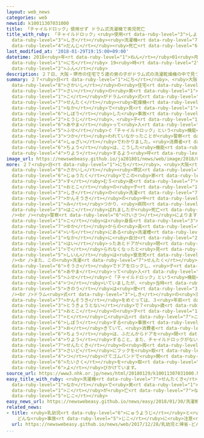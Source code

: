 ```yaml
---
layout: web_news
categories: web
newsid: k10011307031000
title: 「チャイルドロック」使用せず ドラム式洗濯機で男児死亡
title_with_ruby: 「チャイルドロック」<ruby>使用<rt data-ruby-level="3">しよう</rt></ruby>せず ドラム<ruby>式<rt
  data-ruby-level="3">しき</rt></ruby><ruby>洗濯機<rt data-ruby-level="7">せんたくき</rt></ruby>で<ruby>男児<rt
  data-ruby-level="4">だんじ</rt></ruby><ruby>死亡<rt data-ruby-level="6">しぼう</rt></ruby>
last_modified_at: '2018-01-29T19:15:00+09:00'
datetime: 2018<ruby>年<rt data-ruby-level="1">ねん</rt></ruby>01<ruby>月<rt data-ruby-level="1">がつ</rt></ruby>29<ruby>日<rt
  data-ruby-level="1">にち</rt></ruby> 19<ruby>時<rt data-ruby-level="2">じ</rt></ruby>15<ruby>分<rt
  data-ruby-level="2">ふん</rt></ruby>
description: ２７日、大阪・堺市の住宅で５歳の男の子がドラム式の洗濯乾燥機の中で見つかり死亡した事故で、当時、子どもが誤って入るのを防ぐ「チャイルドロック」という機能が使われていなかったことが警察への取材でわかりました。消費者庁は、こうした機能を利用するよう呼びかけています。
summary: ２７<ruby>日<rt data-ruby-level="1">にち</rt></ruby>、<ruby>大阪<rt data-ruby-level="8">おおさか</rt></ruby>・<ruby>堺市<rt
  data-ruby-level="8">さかいし</rt></ruby>の<ruby>住宅<rt data-ruby-level="6">じゅうたく</rt></ruby>で５<ruby>歳<rt
  data-ruby-level="7">さい</rt></ruby>の<ruby>男<rt data-ruby-level="1">おとこ</rt></ruby>の<ruby>子<rt
  data-ruby-level="1">こ</rt></ruby>がドラム<ruby>式<rt data-ruby-level="3">しき</rt></ruby>の<ruby>洗濯<rt
  data-ruby-level="7">せんたく</rt></ruby><ruby>乾燥機<rt data-ruby-level="7">かんそうき</rt></ruby>の<ruby>中<rt
  data-ruby-level="1">なか</rt></ruby>で<ruby>見<rt data-ruby-level="1">み</rt></ruby>つかり<ruby>死亡<rt
  data-ruby-level="6">しぼう</rt></ruby>した<ruby>事故<rt data-ruby-level="5">じこ</rt></ruby>で、<ruby>当時<rt
  data-ruby-level="2">とうじ</rt></ruby>、<ruby>子<rt data-ruby-level="1">こ</rt></ruby>どもが<ruby>誤<rt
  data-ruby-level="6">あやま</rt></ruby>って<ruby>入<rt data-ruby-level="1">はい</rt></ruby>るのを<ruby>防<rt
  data-ruby-level="5">ふせ</rt></ruby>ぐ「チャイルドロック」という<ruby>機能<rt data-ruby-level="5">きのう</rt></ruby>が<ruby>使<rt
  data-ruby-level="3">つか</rt></ruby>われていなかったことが<ruby>警察<rt data-ruby-level="6">けいさつ</rt></ruby>への<ruby>取材<rt
  data-ruby-level="4">しゅざい</rt></ruby>でわかりました。<ruby>消費者<rt data-ruby-level="4">しょうひしゃ</rt></ruby><ruby>庁<rt
  data-ruby-level="6">ちょう</rt></ruby>は、こうした<ruby>機能<rt data-ruby-level="5">きのう</rt></ruby>を<ruby>利用<rt
  data-ruby-level="4">りよう</rt></ruby>するよう<ruby>呼<rt data-ruby-level="6">よ</rt></ruby>びかけています。
image_url: https://newswebeasy.github.io/ja201801/news/web/image/2018/01/29/K10011307031_1801291755_1801291836_01_02.jpg
more: ２７<ruby>日<rt data-ruby-level="1">にち</rt></ruby>、<ruby>大阪<rt data-ruby-level="8">おおさか</rt></ruby>・<ruby>堺市<rt
  data-ruby-level="8">さかいし</rt></ruby><ruby>堺区<rt data-ruby-level="8">さかいく</rt></ruby>の<ruby>住宅<rt
  data-ruby-level="6">じゅうたく</rt></ruby>でこの<ruby>家<rt data-ruby-level="2">いえ</rt></ruby>に<ruby>住<rt
  data-ruby-level="3">す</rt></ruby>む５<ruby>歳<rt data-ruby-level="7">さい</rt></ruby>の<ruby>男<rt
  data-ruby-level="1">おとこ</rt></ruby>の<ruby>子<rt data-ruby-level="1">こ</rt></ruby>がドラム<ruby>式<rt
  data-ruby-level="3">しき</rt></ruby>の<ruby>洗濯<rt data-ruby-level="7">せんたく</rt></ruby><ruby>乾燥機<rt
  data-ruby-level="7">かんそうき</rt></ruby>の<ruby>中<rt data-ruby-level="1">なか</rt></ruby>でぐったりしているのが<ruby>見<rt
  data-ruby-level="1">み</rt></ruby>つかり、<ruby>病院<rt data-ruby-level="3">びょういん</rt></ruby>に<ruby>運<rt
  data-ruby-level="3">はこ</rt></ruby>ばれましたが<ruby>死亡<rt data-ruby-level="6">しぼう</rt></ruby>しました。<br
  /><br /><ruby>警察<rt data-ruby-level="6">けいさつ</rt></ruby>によりますと、<ruby>男<rt data-ruby-level="1">おとこ</rt></ruby>の<ruby>子<rt
  data-ruby-level="1">こ</rt></ruby>は<ruby>身長<rt data-ruby-level="3">しんちょう</rt></ruby>がおよそ１メートル２０センチで、<ruby>床<rt
  data-ruby-level="7">ゆか</rt></ruby>からの<ruby>高<rt data-ruby-level="2">たか</rt></ruby>さが４０センチの<ruby>位置<rt
  data-ruby-level="4">いち</rt></ruby>にある<ruby>洗濯槽<rt data-ruby-level="7">せんたくそう</rt></ruby>の<ruby>中<rt
  data-ruby-level="1">なか</rt></ruby>に<ruby>自分<rt data-ruby-level="2">じぶん</rt></ruby>で<ruby>入<rt
  data-ruby-level="1">はい</rt></ruby>ったあとドアが<ruby>閉<rt data-ruby-level="6">し</rt></ruby>まって<ruby>出<rt
  data-ruby-level="1">で</rt></ruby>られなくなったと<ruby>見<rt data-ruby-level="1">み</rt></ruby>られ、<ruby>死因<rt
  data-ruby-level="5">しいん</rt></ruby>は<ruby>窒息死<rt data-ruby-level="7">ちっそくし</rt></ruby>だったということです。<br
  /><br />また、この<ruby>洗濯<rt data-ruby-level="7">せんたく</rt></ruby><ruby>乾燥機<rt data-ruby-level="7">かんそうき</rt></ruby>にはボタン<ruby>操作<rt
  data-ruby-level="6">そうさ</rt></ruby>でドアをロックし、<ruby>子<rt data-ruby-level="1">こ</rt></ruby>どもが<ruby>誤<rt
  data-ruby-level="6">あやま</rt></ruby>って<ruby>入<rt data-ruby-level="1">はい</rt></ruby>るのを<ruby>防<rt
  data-ruby-level="5">ふせ</rt></ruby>ぐ「チャイルドロック」という<ruby>機能<rt data-ruby-level="5">きのう</rt></ruby>が<ruby>付<rt
  data-ruby-level="4">つ</rt></ruby>いていましたが、<ruby>当時<rt data-ruby-level="2">とうじ</rt></ruby>、この<ruby>機能<rt
  data-ruby-level="5">きのう</rt></ruby>は<ruby>使<rt data-ruby-level="3">つか</rt></ruby>われていなかったということです。<br
  /><br />ドラム<ruby>式<rt data-ruby-level="3">しき</rt></ruby>の<ruby>洗濯<rt data-ruby-level="7">せんたく</rt></ruby><ruby>乾燥機<rt
  data-ruby-level="7">かんそうき</rt></ruby>をめぐっては、３<ruby>年前<rt data-ruby-level="2">ねんまえ</rt></ruby>にも<ruby>東京都内<rt
  data-ruby-level="3">とうきょうとない</rt></ruby>で７<ruby>歳<rt data-ruby-level="7">さい</rt></ruby>の<ruby>男<rt
  data-ruby-level="1">おとこ</rt></ruby>の<ruby>子<rt data-ruby-level="1">こ</rt></ruby>が<ruby>閉<rt
  data-ruby-level="7">と</rt></ruby>じ<ruby>込<rt data-ruby-level="7">こ</rt></ruby>められて<ruby>死亡<rt
  data-ruby-level="6">しぼう</rt></ruby>する<ruby>事故<rt data-ruby-level="5">じこ</rt></ruby>が<ruby>起<rt
  data-ruby-level="3">お</rt></ruby>きていて、<ruby>消費者<rt data-ruby-level="4">しょうひしゃ</rt></ruby><ruby>庁<rt
  data-ruby-level="6">ちょう</rt></ruby>は、ふだんからドアを<ruby>閉<rt data-ruby-level="6">し</rt></ruby>めておくことや、チャイルドロックを<ruby>利用<rt
  data-ruby-level="4">りよう</rt></ruby>すること、また、チャイルドロックがない<ruby>場合<rt data-ruby-level="2">ばあい</rt></ruby>は<ruby>洗濯機<rt
  data-ruby-level="7">せんたくき</rt></ruby>の<ruby>両<rt data-ruby-level="3">りょう</rt></ruby><ruby>サイド<rt
  data-ruby-level="3">さいど</rt></ruby>にフックを<ruby>取<rt data-ruby-level="4">と</rt></ruby>り<ruby>付<rt
  data-ruby-level="4">つ</rt></ruby>けてゴムバンドで<ruby>開<rt data-ruby-level="3">ひら</rt></ruby>かないようにするなどの<ruby>対策<rt
  data-ruby-level="6">たいさく</rt></ruby>を<ruby>取<rt data-ruby-level="3">と</rt></ruby>るよう<ruby>呼<rt
  data-ruby-level="6">よ</rt></ruby>びかけています。
source_url: https://www3.nhk.or.jp/news/html/20180129/k10011307031000.html
easy_title_with_ruby: <ruby>洗濯機<rt data-ruby-level="7">せんたくき</rt></ruby>の<ruby>中<rt
  data-ruby-level="1">なか</rt></ruby>で<ruby>男<rt data-ruby-level="1">おとこ</rt></ruby>の<ruby>子<rt
  data-ruby-level="1">こ</rt></ruby>が<ruby>亡<rt data-ruby-level="7">な</rt></ruby>くなる<ruby>事故<rt
  data-ruby-level="5">じこ</rt></ruby>
easy_news_url: https://newswebeasy.github.io/news/easy/2018/01/30/洗濯機の中で男の子が亡くなる事故
related_news:
- title: <ruby>乳幼児<rt data-ruby-level="6">にゅうようじ</rt></ruby>と<ruby>帰省<rt data-ruby-level="4">きせい</rt></ruby>
    どんな<ruby>事故<rt data-ruby-level="5">じこ</rt></ruby>に<ruby>注意<rt data-ruby-level="3">ちゅうい</rt></ruby>
  url: https://newswebeasy.github.io/news/web/2017/12/28/乳幼児と帰省-どんな事故に注意
...
```

